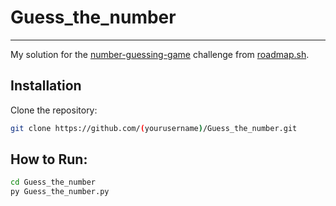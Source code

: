 # Guess_the_number
-----------------------
My solution for the [number-guessing-game](https://roadmap.sh/projects/Guess_the_number) challenge from [roadmap.sh](https://roadmap.sh).

## Installation

Clone the repository:

```bash
git clone https://github.com/(yourusername)/Guess_the_number.git
```
## How to Run:
```bash
cd Guess_the_number
py Guess_the_number.py
```
